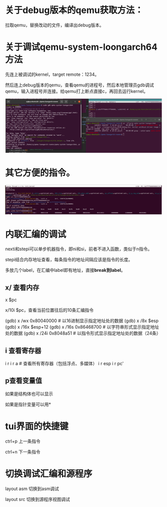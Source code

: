 # 关于debug版本的qemu获取方法：

拉取qemu，替换改动的文件，编译出debug版本。

# 关于调试qemu-system-loongarch64方法

先连上被调试的kernel，target remote：1234。

然后连上debug版本的qemu，查看qemu的进程号，然后本地管理员gdb调试qemu，输入进程号并连接。给qemu打上断点直接c，再回去运行kernel。

![image-20220524165440518](images/TODO-qemu-debug.assets/image-20220524165440518.png)



# 其它方便的指令。

![image-20220524175513168](images/TODO-qemu-debug.assets/image-20220524175513168.png)



# 内联汇编的调试

nexti和stepi可以单步机器指令，即ni和si，前者不进入函数，类似于n指令。

stepi结合内存地址查看，每条指令的地址间隔应该是指令的长度。

多放几个label，在汇编中label即有地址，直接**break到label**。

## x/ 查看内存

x $pc

x/10i $pc，查看当前位置往后的10条汇编指令

(gdb) x /wx 0x80040000 # 以16进制显示指定地址处的数据
(gdb) x /8x $esp
(gdb) x /16x $esp+12
(gdb) x /16s 0x86468700 # 以字符串形式显示指定地址处的数据
(gdb) x /24i 0x8048a51 # 以指令形式显示指定地址处的数据（24条）

## i 查看寄存器

i r
i r a # 查看所有寄存器（包括浮点、多媒体）
i r esp
i r pc'



## p查看变量值

如果是结构体也可以显示

如果是指针变量可以用*



# tui界面的快捷键

ctrl+p 上一条指令

ctrl+n 下一条指令



# 切换调试汇编和源程序

layout asm 切换到asm调试

layout src 切换到源程序视图调试













